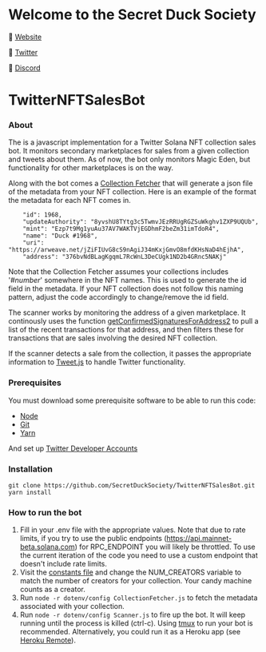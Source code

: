 # Welcome to the Secret Duck Society
🦆 [Website](https://secretducksociety@protonmail.com)

🦆 [Twitter](https://twitter.com/secretducknft)

🦆 [Discord](https://discord.gg/a7nVsdsv5Q)

# TwitterNFTSalesBot

### About

The is a javascript implementation for a Twitter Solana NFT collection sales bot. It monitors secondary marketplaces for sales from a given collection and tweets about them. As of now, the bot only monitors Magic Eden, but functionality for other marketplaces is on the way.

Along with the bot comes a [Collection Fetcher](https://github.com/SecretDuckSociety/TwitterNFTSalesBot/blob/main/CollectionFetcher.js) that will generate a json file of the metadata from your NFT collection. Here is an example of the format the metadata for each NFT comes in.
```
    "id": 1968,
    "updateAuthority": "8yvshU8TYtg3c5TwmvJEzRRUgRGZSuWkghv1ZXP9UQUb",
    "mint": "Ezp7t9Mg1yuAu37AV7WAKTVjEGDhmF2beZm31imTdoR4",
    "name": "Duck #1968",
    "uri": "https://arweave.net/jZiFIUvG8cS9nAgiJ34mKxjGmvO8mfdKHsNaD4hEjhA",
    "address": "376bvNdBLagKgqmL7RcWnL3DeCUgk1ND2b4GRnc5NAKj"
```
Note that the Collection Fetcher assumes your collections includes '#*number*' somewhere in the NFT names. This is used to generate the id field in the metadata. If your NFT collection does not follow this naming pattern, adjust the code accordingly to change/remove the id field.

The scanner works by monitoring the address of a given marketplace. It continously uses the function [getConfirmedSignaturesForAddress2](https://solana-labs.github.io/solana-web3.js/classes/Connection.html#getConfirmedSignaturesForAddress2) to pull a list of the recent transactions for that address, and then filters these for transactions that are sales involving the desired NFT collection. 

If the scanner detects a sale from the collection, it passes the appropriate information to [Tweet.js](https://github.com/SecretDuckSociety/TwitterNFTSalesBot/blob/main/Tweet.js) to handle Twitter functionality.

### Prerequisites
You must download some prerequisite software to be able to run this code:
- [Node](https://nodejs.org/en/download/)
- [Git](https://github.com/git-guides/install-git)
- [Yarn](https://classic.yarnpkg.com/lang/en/docs/install/#mac-stable)

And set up [Twitter Developer Accounts](https://developer.twitter.com/en/apply-for-access)

### Installation
```
git clone https://github.com/SecretDuckSociety/TwitterNFTSalesBot.git
yarn install
```

### How to run the bot

1. Fill in your .env file with the appropriate values. Note that due to rate limits, if you try to use the public endpoints (https://api.mainnet-beta.solana.com) for RPC_ENDPOINT you will likely be throttled. To use the current iteration of the code you need to use a custom endpoint that doesn't include rate limits.
2. Visit the [constants file](https://github.com/SecretDuckSociety/TwitterNFTSalesBot/blob/main/utils/Constants.js) and change the NUM_CREATORS variable to match the number of creators for your collection. Your candy machine counts as a creator.
3. Run `node -r dotenv/config CollectionFetcher.js` to fetch the metadata associated with your collection.
4. Run `node -r dotenv/config Scanner.js` to fire up the bot. It will keep running until the process is killed (ctrl-c). Using [tmux](https://github.com/tmux/tmux) to run your bot is recommended. Alternatively, you could run it as a Heroku app (see [Heroku Remote](https://devcenter.heroku.com/articles/git#creating-a-heroku-remote)).

